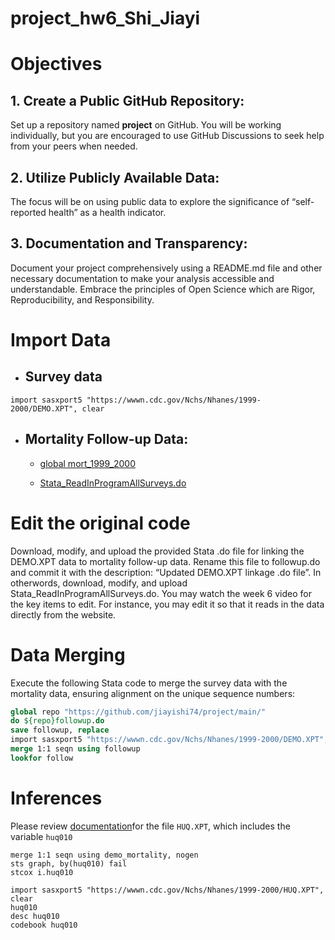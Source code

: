 # project_hw6_Shi_Jiayi

# Objectives

## 1. Create a Public GitHub Repository:
Set up a repository named **project** on GitHub. You will be working individually, but you are encouraged to use GitHub Discussions to seek help from your peers when needed.
## 2. Utilize Publicly Available Data:
The focus will be on using public data to explore the significance of “self-reported health” as a health indicator.
## 3. Documentation and Transparency:
Document your project comprehensively using a README.md file and other necessary documentation to make your analysis accessible and understandable. Embrace the principles of Open Science which are Rigor, Reproducibility, and Responsibility.

# Import Data
- ## Survey data
```
import sasxport5 "https://wwwn.cdc.gov/Nchs/Nhanes/1999-2000/DEMO.XPT", clear
```
- ## Mortality Follow-up Data:
  - [global mort_1999_2000](https://ftp.cdc.gov/pub/HEALTH_STATISTICS/NCHS/datalinkage/linked_mortality/NHANES_1999_2000_MORT_2019_PUBLIC.dat)

  - [Stata_ReadInProgramAllSurveys.do](https://ftp.cdc.gov/pub/HEALTH_STATISTICS/NCHS/datalinkage/linked_mortality/Stata_ReadInProgramAllSurveys.do)

# Edit the original code
Download, modify, and upload the provided Stata .do file for linking the DEMO.XPT data to mortality follow-up data. Rename this file to followup.do and commit it with the description: “Updated DEMO.XPT linkage .do file”. In otherwords, download, modify, and upload Stata_ReadInProgramAllSurveys.do. You may watch the week 6 video for the key items to edit. For instance, you may edit it so that it reads in the data directly from the website.

# Data Merging
Execute the following Stata code to merge the survey data with the mortality data, ensuring alignment on the unique sequence numbers:
```stata
global repo "https://github.com/jiayishi74/project/main/"
do ${repo}followup.do
save followup, replace 
import sasxport5 "https://wwwn.cdc.gov/Nchs/Nhanes/1999-2000/DEMO.XPT", clear
merge 1:1 seqn using followup
lookfor follow
```
# Inferences
Please review [documentation](https://wwwn.cdc.gov/Nchs/Nhanes/1999-2000/HUQ.htm)for the file `HUQ.XPT`, which includes the variable `huq010`
```
merge 1:1 seqn using demo_mortality, nogen
sts graph, by(huq010) fail
stcox i.huq010
```
```
import sasxport5 "https://wwwn.cdc.gov/Nchs/Nhanes/1999-2000/HUQ.XPT", clear 
huq010 
desc huq010
codebook huq010
```
